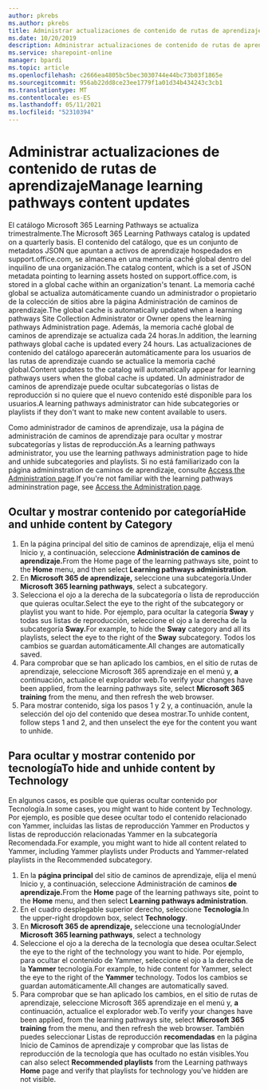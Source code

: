 ```yaml
---
author: pkrebs
ms.author: pkrebs
title: Administrar actualizaciones de contenido de rutas de aprendizaje
ms.date: 10/20/2019
description: Administrar actualizaciones de contenido de rutas de aprendizaje
ms.service: sharepoint-online
manager: bpardi
ms.topic: article
ms.openlocfilehash: c2666ea4805bc5bec3030744e44bc73b03f1865e
ms.sourcegitcommit: 956ab22dd8ce23ee1779f1a01d34b434243c3cb1
ms.translationtype: MT
ms.contentlocale: es-ES
ms.lasthandoff: 05/11/2021
ms.locfileid: "52310394"
---
```

# <a name="manage-learning-pathways-content-updates"></a><span data-ttu-id="924c3-103">Administrar actualizaciones de contenido de rutas de aprendizaje</span><span class="sxs-lookup"><span data-stu-id="924c3-103">Manage learning pathways content updates</span></span>
<span data-ttu-id="924c3-104">El catálogo Microsoft 365 Learning Pathways se actualiza trimestralmente.</span><span class="sxs-lookup"><span data-stu-id="924c3-104">The Microsoft 365 Learning Pathways catalog is updated on a quarterly basis.</span></span> <span data-ttu-id="924c3-105">El contenido del catálogo, que es un conjunto de metadatos JSON que apuntan a activos de aprendizaje hospedados en support.office.com, se almacena en una memoria caché global dentro del inquilino de una organización.</span><span class="sxs-lookup"><span data-stu-id="924c3-105">The catalog content, which is a set of JSON metadata pointing to learning assets hosted on support.office.com, is stored in a global cache within an organization's tenant.</span></span> <span data-ttu-id="924c3-106">La memoria caché global se actualiza automáticamente cuando un administrador o propietario de la colección de sitios abre la página Administración de caminos de aprendizaje.</span><span class="sxs-lookup"><span data-stu-id="924c3-106">The global cache is automatically updated when a learning pathways Site Collection Administrator or Owner opens the learning pathways Administration page.</span></span> <span data-ttu-id="924c3-107">Además, la memoria caché global de caminos de aprendizaje se actualiza cada 24 horas.</span><span class="sxs-lookup"><span data-stu-id="924c3-107">In addition, the learning pathways global cache is updated every 24 hours.</span></span> <span data-ttu-id="924c3-108">Las actualizaciones de contenido del catálogo aparecerán automáticamente para los usuarios de las rutas de aprendizaje cuando se actualice la memoria caché global.</span><span class="sxs-lookup"><span data-stu-id="924c3-108">Content updates to the catalog will automatically appear for learning pathways users when the global cache is updated.</span></span> <span data-ttu-id="924c3-109">Un administrador de caminos de aprendizaje puede ocultar subcategorías o listas de reproducción si no quiere que el nuevo contenido esté disponible para los usuarios.</span><span class="sxs-lookup"><span data-stu-id="924c3-109">A learning pathways administrator can hide subcategories or playlists if they don't want to make new content available to users.</span></span>

<span data-ttu-id="924c3-110">Como administrador de caminos de aprendizaje, usa la página de administración de caminos de aprendizaje para ocultar y mostrar subcategorías y listas de reproducción.</span><span class="sxs-lookup"><span data-stu-id="924c3-110">As a learning pathways administrator, you use the learning pathways administration page to hide and unhide subcategories and playlists.</span></span> <span data-ttu-id="924c3-111">Si no está familiarizado con la página admininstration de caminos de aprendizaje, consulte [Access the Administration page](custom_accessadmin.md).</span><span class="sxs-lookup"><span data-stu-id="924c3-111">If you're not familiar with the learning pathways admininstration page, see [Access the Administration page](custom_accessadmin.md).</span></span>

## <a name="hide-and-unhide-content-by-category"></a><span data-ttu-id="924c3-112">Ocultar y mostrar contenido por categoría</span><span class="sxs-lookup"><span data-stu-id="924c3-112">Hide and unhide content by Category</span></span>
1. <span data-ttu-id="924c3-113">En la página principal del sitio de  caminos de aprendizaje, elija el menú Inicio y, a continuación, seleccione **Administración de caminos de aprendizaje.**</span><span class="sxs-lookup"><span data-stu-id="924c3-113">From the Home page of the learning pathways site, point to the **Home** menu, and then select **Learning pathways administration**.</span></span>
2. <span data-ttu-id="924c3-114">En **Microsoft 365 de aprendizaje,** seleccione una subcategoría.</span><span class="sxs-lookup"><span data-stu-id="924c3-114">Under **Microsoft 365 learning pathways**, select a subcategory.</span></span>
3. <span data-ttu-id="924c3-115">Selecciona el ojo a la derecha de la subcategoría o lista de reproducción que quieras ocultar.</span><span class="sxs-lookup"><span data-stu-id="924c3-115">Select the eye to the right of the subcategory or playlist you want to hide.</span></span> <span data-ttu-id="924c3-116">Por ejemplo, para ocultar la categoría **Sway** y todas sus listas de reproducción, seleccione el ojo a la derecha de la subcategoría **Sway.**</span><span class="sxs-lookup"><span data-stu-id="924c3-116">For example, to hide the **Sway** category and all its playlists, select the eye to the right of the **Sway** subcategory.</span></span> <span data-ttu-id="924c3-117">Todos los cambios se guardan automáticamente.</span><span class="sxs-lookup"><span data-stu-id="924c3-117">All changes are automatically saved.</span></span>
4. <span data-ttu-id="924c3-118">Para comprobar que se han aplicado los cambios, en el sitio de rutas de aprendizaje, seleccione Microsoft 365 aprendizaje en el menú y, **a** continuación, actualice el explorador web.</span><span class="sxs-lookup"><span data-stu-id="924c3-118">To verify your changes have been applied, from the learning pathways site, select **Microsoft 365 training** from the menu, and then refresh the web browser.</span></span>
5. <span data-ttu-id="924c3-119">Para mostrar contenido, siga los pasos 1 y 2 y, a continuación, anule la selección del ojo del contenido que desea mostrar.</span><span class="sxs-lookup"><span data-stu-id="924c3-119">To unhide content, follow steps 1 and 2, and then unselect the eye for the content you want to unhide.</span></span>

## <a name="to-hide-and-unhide-content-by-technology"></a><span data-ttu-id="924c3-120">Para ocultar y mostrar contenido por tecnología</span><span class="sxs-lookup"><span data-stu-id="924c3-120">To hide and unhide content by Technology</span></span>
<span data-ttu-id="924c3-121">En algunos casos, es posible que quieras ocultar contenido por Tecnología.</span><span class="sxs-lookup"><span data-stu-id="924c3-121">In some cases, you might want to hide content by Technology.</span></span> <span data-ttu-id="924c3-122">Por ejemplo, es posible que desee ocultar todo el contenido relacionado con Yammer, incluidas las listas de reproducción Yammer en Productos y listas de reproducción relacionadas Yammer en la subcategoría Recomendada.</span><span class="sxs-lookup"><span data-stu-id="924c3-122">For example, you might want to hide all content related to Yammer, including Yammer playlists under Products and Yammer-related playlists in the Recommended subcategory.</span></span>

1. <span data-ttu-id="924c3-123">En la **página principal** del sitio de  caminos de aprendizaje, elija el menú Inicio y, a continuación, seleccione Administración de caminos **de aprendizaje.**</span><span class="sxs-lookup"><span data-stu-id="924c3-123">From the **Home** page of the learning pathways site, point to the **Home** menu, and then select **Learning pathways administration**.</span></span>
2. <span data-ttu-id="924c3-124">En el cuadro desplegable superior derecho, seleccione **Tecnología**.</span><span class="sxs-lookup"><span data-stu-id="924c3-124">In the upper-right dropdown box, select **Technology**.</span></span>
3. <span data-ttu-id="924c3-125">En **Microsoft 365 de aprendizaje,** seleccione una tecnología</span><span class="sxs-lookup"><span data-stu-id="924c3-125">Under **Microsoft 365 learning pathways**, select a technology</span></span>
4. <span data-ttu-id="924c3-126">Seleccione el ojo a la derecha de la tecnología que desea ocultar.</span><span class="sxs-lookup"><span data-stu-id="924c3-126">Select the eye to the right of the technology you want to hide.</span></span> <span data-ttu-id="924c3-127">Por ejemplo, para ocultar el contenido de Yammer, seleccione el ojo a la derecha de la **Yammer** tecnología.</span><span class="sxs-lookup"><span data-stu-id="924c3-127">For example, to hide content for Yammer, select the eye to the right of the **Yammer** technology.</span></span> <span data-ttu-id="924c3-128">Todos los cambios se guardan automáticamente.</span><span class="sxs-lookup"><span data-stu-id="924c3-128">All changes are automatically saved.</span></span>
5. <span data-ttu-id="924c3-129">Para comprobar que se han aplicado los cambios, en el sitio de rutas de aprendizaje, seleccione Microsoft 365 aprendizaje en el menú y, **a** continuación, actualice el explorador web.</span><span class="sxs-lookup"><span data-stu-id="924c3-129">To verify your changes have been applied, from the learning pathways site, select **Microsoft 365 training** from the menu, and then refresh the web browser.</span></span> <span data-ttu-id="924c3-130">También puedes seleccionar Listas de reproducción  **recomendadas** en la página Inicio de Caminos de aprendizaje y comprobar que las listas de reproducción de la tecnología que has ocultado no están visibles.</span><span class="sxs-lookup"><span data-stu-id="924c3-130">You can also select **Recommended playlists** from the Learning pathways **Home** page and verify that playlists for technology you've hidden are not visible.</span></span>

